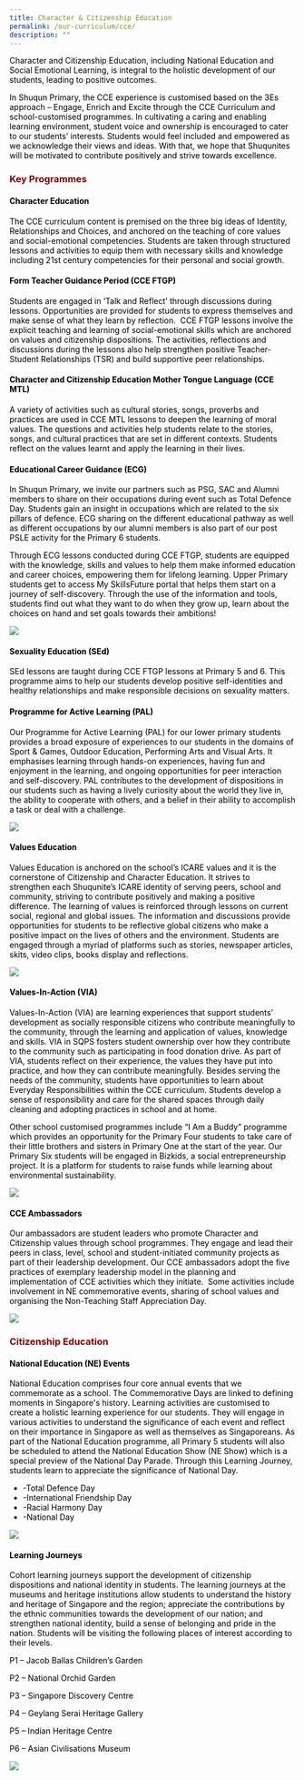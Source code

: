 ```yaml
---
title: Character & Citizenship Education
permalink: /our-curriculum/cce/
description: ""
---
```

<p><span style="color: #000000;">Character and Citizenship Education, including National Education and Social Emotional Learning, is integral to the holistic development of our students, leading to positive outcomes.</span></p>
<p><span style="color: #000000;">In Shuqun Primary, the CCE experience is customised based on the 3Es approach &ndash; Engage, Enrich and Excite through the CCE Curriculum and school-customised programmes. In cultivating a caring and enabling learning environment, student voice and ownership is encouraged to cater to our students&rsquo; interests. Students would feel included and empowered as we acknowledge their views and ideas. With that, we hope that Shuqunites will be motivated to contribute positively and strive towards excellence.</span></p>
<h3 style="text-align: justify;"><strong><span style="color: #800000;">Key Programmes</span></strong></h3>
<h4><span style="color: #000000;"><strong>Character Education</strong></span></h4>
<p><span style="color: #000000;">The CCE curriculum content is premised on the three big ideas of Identity, Relationships and Choices, and anchored on the teaching of core values and social-emotional competencies. Students are taken through structured lessons and activities to equip them with necessary skills and knowledge including 21st century competencies for their personal and social growth.</span></p>
<h4><span style="color: #000000;"><strong>Form Teacher Guidance Period (CCE FTGP)</strong></span></h4>
<p><span style="color: #000000;">Students are engaged in &lsquo;Talk and Reflect&rsquo; through discussions during lessons. Opportunities are provided for students to express themselves and make sense of what they learn by reflection. &nbsp;CCE FTGP lessons involve the explicit teaching and learning of social-emotional skills which are anchored on values and citizenship dispositions. The activities, reflections and discussions during the lessons also help strengthen positive Teacher-Student Relationships (TSR) and build supportive peer relationships.</span></p>
<h4><span style="color: #000000;"><strong>Character and Citizenship Education Mother Tongue Language (CCE MTL)</strong></span></h4>
<p><span style="color: #000000;">A variety of activities such as cultural stories, songs, proverbs and practices are used in CCE MTL lessons to deepen the learning of moral values. The questions and activities help students relate to the stories, songs, and cultural practices that are set in different contexts. Students reflect on the values learnt and apply the learning in their lives.</span></p>
<h4><span style="color: #000000;"><strong>Educational Career Guidance (ECG)</strong></span></h4>
<p><span style="color: #000000;">In Shuqun Primary, we invite our partners such as PSG, SAC and Alumni members to share on their occupations during event such as Total Defence Day. Students gain an insight in occupations which are related to the six pillars of defence. ECG sharing on the different educational pathway as well as different occupations by our alumni members is also part of our post PSLE activity for the Primary 6 students.</span></p>
<p><span style="color: #000000;">Through ECG lessons conducted during CCE FTGP, students are equipped with the knowledge, skills and values to help them make informed education and career choices, empowering them for lifelong learning. Upper Primary students get to access My SkillsFuture portal that helps them start on a journey of self-discovery. Through the use of the information and tools, students find out what they want to do when they grow up, learn about the choices on hand and set goals towards their ambitions!&nbsp;&nbsp;&nbsp;&nbsp;&nbsp;</span></p>

![](/images/CCE001.jpg)
<h4><span style="color: #000000;"><strong>Sexuality Education (SEd)</strong></span></h4>
<p><span style="color: #000000;">SEd lessons are taught during CCE FTGP lessons at Primary 5 and 6. This programme aims to help our students develop positive self-identities and healthy relationships and make responsible decisions on sexuality matters.</span></p>
<h4><span style="color: #000000;"><strong>Programme for Active Learning (PAL)</strong></span></h4>
<p><span style="color: #000000;">Our Programme for Active Learning (PAL) for our lower primary students provides a broad exposure of experiences to our students in the domains of Sport &amp; Games, Outdoor Education, Performing Arts and Visual Arts. It emphasises learning through hands-on experiences, having fun and enjoyment in the learning, and ongoing opportunities for peer interaction and self-discovery. PAL contributes to the development of dispositions in our students such as having a lively curiosity about the world they live in, the ability to cooperate with others, and a belief in their ability to accomplish a task or deal with a challenge.</span></p>

![](/images/CCE002.jpg)
<h4><span style="color: #000000;"><strong>Values Education</strong></span></h4>
<p><span style="color: #000000;">Values Education is anchored on the school&rsquo;s ICARE values and it is the cornerstone of Citizenship and Character Education. It strives to strengthen&nbsp;each&nbsp;Shuqunite&rsquo;s ICARE identity of serving peers, school and community, striving to contribute positively and making a positive difference. The learning of values is reinforced through lessons on current social, regional and global issues. The information and discussions provide opportunities for students to be reflective global citizens who make a positive impact on the lives of others and the environment. Students are engaged through a myriad of platforms such as stories, newspaper articles, skits, video clips, books display and reflections.</span></p>

![](/images/CCE003.jpg)
<h4><span style="color: #000000;"><strong>Values-In-Action (VIA)</strong></span></h4>
<p><span style="color: #000000;">Values-In-Action (VIA) are learning experiences that support students&rsquo; development as socially responsible citizens who contribute meaningfully to the community, through the learning and application of values, knowledge and skills. VIA in SQPS fosters student ownership over how they contribute to the community such as participating in food donation drive. As part of VIA, students reflect on their experience, the values they have put into practice, and how they can contribute meaningfully. Besides serving the needs of the community, students have opportunities to learn about Everyday Responsibilities within the CCE curriculum. Students develop a sense of responsibility and care for the shared spaces through daily cleaning and adopting practices in school and at home.</span></p>
<p><span style="color: #000000;">Other school customised programmes include &ldquo;I Am a Buddy&rdquo; programme which provides an opportunity for the Primary Four students to take care of their little brothers and sisters in Primary One at the start of the year. Our Primary Six students will be engaged in Bizkids, a social entrepreneurship project. It is a platform for students to raise funds while learning about environmental sustainability.</span></p>

![](/images/CCE004.jpg)
<h4><span style="color: #000000;"><strong>CCE Ambassadors</strong></span></h4>
<p><span style="color: #000000;">Our ambassadors are student leaders who promote Character and Citizenship values through school programmes. They engage and lead their peers in class, level, school and student-initiated community projects as part of their leadership development. Our CCE ambassadors adopt the five practices of exemplary leadership model in the planning and implementation of CCE activities which they initiate. &nbsp;Some activities include involvement in NE commemorative events, sharing of school values and organising the Non-Teaching Staff Appreciation Day.</span></p>

![](/images/CCE005.jpg)
<h3 style="text-align: justify;"><strong><span style="color: #800000;">Citizenship Education</span></strong></h3>
<h4><span style="color: #000000;"><strong>National Education (NE) Events</strong></span></h4>
<p><span style="color: #000000;">National Education comprises four core annual events that we commemorate as a school. The Commemorative Days are linked to defining moments in Singapore's history. Learning activities are customised to create a holistic learning experience for our students. They will engage in various activities to understand the significance of each event and reflect on their importance in Singapore as well as themselves as Singaporeans. As part of the National Education programme, all Primary 5 students will also be scheduled to attend the National Education Show (NE Show) which is a special preview of the National Day Parade. Through this Learning Journey, students learn to appreciate the significance of National Day.</span></p>
<ul>
<li><span style="color: #000000;">-Total Defence Day</span></li>
<li><span style="color: #000000;">-International Friendship Day</span></li>
<li><span style="color: #000000;">-Racial Harmony Day</span></li>
<li><span style="color: #000000;">-National Day</span></li>
</ul>

![](/images/CCE006.jpg)
<h4><span style="color: #000000;"><strong>Learning Journeys</strong></span></h4>
<p><span style="color: #000000;">Cohort learning journeys support the development of citizenship dispositions and national identity in students. The learning journeys at the museums and heritage institutions allow students to understand the history and heritage of Singapore and the region; appreciate the contributions by the ethnic communities towards the development of our nation; and strengthen national identity, build a sense of belonging and pride in the nation. Students will be visiting the following places of interest according to their levels.</span></p>
<p><span style="color: #000000;">P1 &ndash; Jacob Ballas Children&rsquo;s Garden</span></p>
<p><span style="color: #000000;">P2 &ndash; National Orchid Garden</span></p>
<p><span style="color: #000000;">P3 &ndash; Singapore Discovery Centre</span></p>
<p><span style="color: #000000;">P4 &ndash; Geylang Serai Heritage Gallery</span></p>
<p><span style="color: #000000;">P5 &ndash; Indian Heritage Centre</span></p>
<p><span style="color: #000000;">P6 &ndash; Asian Civilisations Museum</span></p>

![](/images/CCE007.jpg)